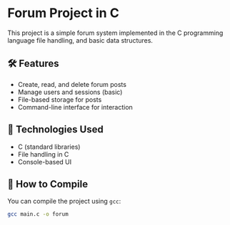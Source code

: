 # Forum Project in C

This project is a simple forum system implemented in the C programming language file handling, and basic data structures.

## 🛠 Features

- Create, read, and delete forum posts
- Manage users and sessions (basic)
- File-based storage for posts
- Command-line interface for interaction

## 🧱 Technologies Used

- C (standard libraries)
- File handling in C
- Console-based UI

## 🧪 How to Compile

You can compile the project using `gcc`:

```bash
gcc main.c -o forum
